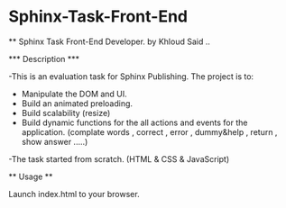 # Sphinx-Task-Front-End



** Sphinx Task Front-End Developer.
   by Khloud Said ..

*** Description ***

-This is an evaluation task for Sphinx Publishing.
 The project is to:
 * Manipulate the DOM and UI.
 * Build an animated preloading.
 * Build scalability (resize)
 * Build dynamic functions for the all actions and events for the application.
   (complate words , correct , error , dummy&help , return , show answer .....)

-The task started from scratch. (HTML & CSS & JavaScript)

** Usage **

Launch index.html to your browser.

